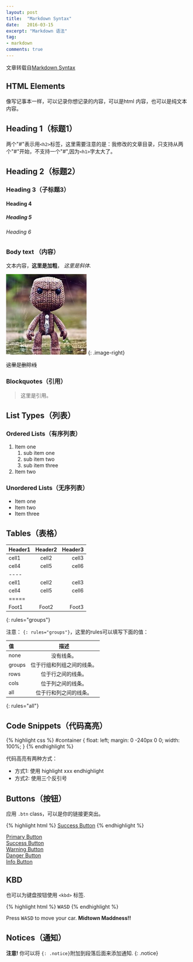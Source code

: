 ```yaml
---
layout: post
title:  "Markdown Syntax"
date:   2016-03-15
excerpt: "Markdown 语法"
tag:
- markdown 
comments: true
---
```


文章转载自[Markdown Syntax](https://taylantatli.github.io/Moon/markdown-syntax/)

## HTML Elements

像写记事本一样，可以记录你想记录的内容，可以是html 内容，也可以是纯文本内容。

## Heading 1（标题1）

两个"#"表示用`<h2>`标签，这里需要注意的是：我修改的文章目录，只支持从两个"#"开始，不支持一个"#",因为`<h1>`字太大了。

## Heading 2（标题2）

### Heading 3（子标题3）

#### Heading 4

##### Heading 5

###### Heading 6

### Body text （内容）

文本内容，**这里是加粗**， *这里是斜体*.

![这里是图片](/assets/img/avatar.jpg)
{: .image-right}

~~这里是删除线~~

### Blockquotes（引用）

> 这里是引用。

## List Types（列表）


### Ordered Lists（有序列表）

1. Item one
   1. sub item one
   2. sub item two
   3. sub item three
2. Item two

### Unordered Lists（无序列表）

* Item one
* Item two
* Item three

## Tables（表格）

| Header1 | Header2 | Header3 |
|:--------|:-------:|--------:|
| cell1   | cell2   | cell3   |
| cell4   | cell5   | cell6   |
|----
| cell1   | cell2   | cell3   |
| cell4   | cell5   | cell6   |
|=====
| Foot1   | Foot2   | Foot3
{: rules="groups"}

注意： `{: rules="groups"}`，这里的rules可以填写下面的值：

| 值 | 描述 |
|:--------|:-------:|
| none   | 没有线条。   |
| groups   | 位于行组和列组之间的线条。   |
| rows   | 位于行之间的线条。   |
| cols   | 位于列之间的线条。   |
| all   | 位于行和列之间的线条。   |
{: rules="all"}

## Code Snippets（代码高亮）

{% highlight css %}
#container {
  float: left;
  margin: 0 -240px 0 0;
  width: 100%;
}
{% endhighlight %}

代码高亮有两种方式：  

- 方式1: 使用 highlight xxx endhighlight
- 方式2: 使用三个反引号


## Buttons（按钮）

应用 `.btn` class，可以是你的链接更突出。

{% highlight html %}
<a href="#" class="btn btn-success">Success Button</a>
{% endhighlight %}

<div markdown="0"><a href="#" class="btn">Primary Button</a></div>
<div markdown="0"><a href="#" class="btn btn-success">Success Button</a></div>
<div markdown="0"><a href="#" class="btn btn-warning">Warning Button</a></div>
<div markdown="0"><a href="#" class="btn btn-danger">Danger Button</a></div>
<div markdown="0"><a href="#" class="btn btn-info">Info Button</a></div>

## KBD

也可以为键盘按钮使用 `<kbd>` 标签.

{% highlight html %}
<kbd>W</kbd><kbd>A</kbd><kbd>S</kbd><kbd>D</kbd>
{% endhighlight %}

Press <kbd>W</kbd><kbd>A</kbd><kbd>S</kbd><kbd>D</kbd> to move your car. **Midtown Maddness!!**

## Notices（通知）

**注意!** 你可以将 `{: .notice}`附加到段落后面来添加通知.
{: .notice}
